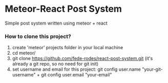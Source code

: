 # Meteor-React Post System
Simple post system written using meteor + react

### How to clone this project?
1. create 'meteor' projects folder in your local machine
2. cd meteor/
3. git clone https://github.com/fede-rodes/react-post-system.git (it's already a git repo, so no need for git init)
4. set username and email for this project: git config user.name "your-git-username" + git config user.email "your-email"

